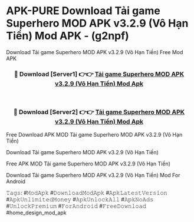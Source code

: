 # APK-PURE Download Tải game Superhero MOD APK v3.2.9 (Vô Hạn Tiền) Mod APK - (g2npf)
Download Tải game Superhero MOD APK v3.2.9 (Vô Hạn Tiền) Free Mod APK

<div align="center">
<h3>🔴 Download [Server1] 👉👉 <a href="https://apk-comot.site?title=Tải_game_Superhero_MOD_APK_v3.2.9_(Vô_Hạn_Tiền)">Tải game Superhero MOD APK v3.2.9 (Vô Hạn Tiền) Mod Apk</a></h3><br>

<h3>🔴 Download [Server2] 👉👉 <a href="https://apk-comot.site?title=Tải_game_Superhero_MOD_APK_v3.2.9_(Vô_Hạn_Tiền)">Tải game Superhero MOD APK v3.2.9 (Vô Hạn Tiền) Mod Apk</a></h3>
</div>


Free Download APK MOD Tải game Superhero MOD APK v3.2.9 (Vô Hạn Tiền)

Download Tải game Superhero MOD APK v3.2.9 (Vô Hạn Tiền) 

Free APK MOD Tải game Superhero MOD APK v3.2.9 (Vô Hạn Tiền) 

Download Tải game Superhero MOD APK v3.2.9 (Vô Hạn Tiền) Mod For Android

𝚃𝚊𝚐𝚜: #𝙼𝚘𝚍𝙰𝚙𝚔 #𝙳𝚘𝚠𝚗𝚕𝚘𝚊𝚍𝙼𝚘𝚍𝙰𝚙𝚔 #𝙰𝚙𝚔𝙻𝚊𝚝𝚎𝚜𝚝𝚅𝚎𝚛𝚜𝚒𝚘𝚗 #𝙰𝚙𝚔𝚄𝚗𝚕𝚒𝚖𝚒𝚝𝚎𝚍𝙼𝚘𝚗𝚎𝚢 #𝙰𝚙𝚔𝚄𝚗𝚕𝚘𝚌𝚔𝙰𝚕𝚕 #𝙰𝚙𝚔𝙽𝚘𝙰𝚍𝚜 #𝚄𝚗𝚕𝚘𝚌𝚔𝙿𝚛𝚎𝚖𝚒𝚞𝚖 #𝙵𝚘𝚛𝙰𝚗𝚍𝚛𝚘𝚒𝚍 #𝙵𝚛𝚎𝚎𝙳𝚘𝚠𝚗𝚕𝚘𝚊𝚍 #home_design_mod_apk